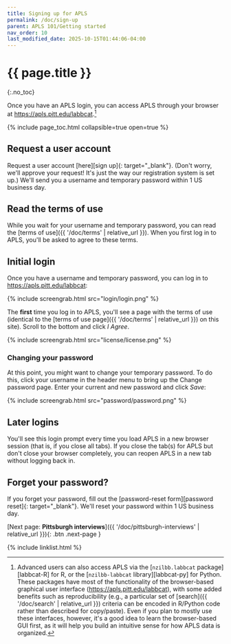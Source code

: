 ```yaml
---
title: Signing up for APLS
permalink: /doc/sign-up
parent: APLS 101/Getting started
nav_order: 10
last_modified_date: 2025-10-15T01:44:06-04:00
---
```


# {{ page.title }}
{:.no_toc}

Once you have an APLS login, you can access APLS through your browser at <https://apls.pitt.edu/labbcat>.[^r-python]

[^r-python]: Advanced users can also access APLS via the [`nzilbb.labbcat` package][labbcat-R] for R, or the [`nzilbb-labbcat` library][labbcat-py] for Python. These packages have most of the functionality of the browser-based graphical user interface (https://apls.pitt.edu/labbcat), with some added benefits such as reproducibility (e.g., a particular set of [search]({{ '/doc/search' | relative_url }}) criteria can be encoded in R/Python code rather than described for copy/paste). Even if you plan to mostly use these interfaces, however, it's a good idea to learn the browser-based GUI first, as it will help you build an intuitive sense for how APLS data is organized.

{% include page_toc.html collapsible=true open=true %}


## Request a user account

Request a user account [here][sign up]{: target="_blank"}.
(Don't worry, we'll approve your request! It's just the way our registration system is set up.)
We'll send you a username and temporary password within 1 US business day.


## Read the terms of use

While you wait for your username and temporary password, you can read the [terms of use]({{ '/doc/terms' | relative_url }}).
When you first log in to APLS, you'll be asked to agree to these terms.


## Initial login

Once you have a username and temporary password, you can log in to <https://apls.pitt.edu/labbcat>:

{% include screengrab.html src="login/login.png" %}

The **first** time you log in to APLS, you'll see a page with the terms of use (identical to the [terms of use page]({{ '/doc/terms' | relative_url }}) on this site). Scroll to the bottom and click _I Agree_.

{% include screengrab.html src="license/license.png" %}


### Changing your password

At this point, you might want to change your temporary password.
To do this, click your username in the header menu to bring up the <span class="apls-page">Change password</span> page.
Enter your current and new password and click _Save_:

{% include screengrab.html src="password/password.png" %}


## Later logins

You'll see this login prompt every time you load APLS in a new browser session (that is, if you close all tabs).
If you close the tab(s) for APLS but don't close your browser completely, you can reopen APLS in a new tab without logging back in.


## Forget your password?

If you forget your password, fill out the [password-reset form][password reset]{: target="_blank"}.
We'll reset your password within 1 US business day.

[Next page: **Pittsburgh interviews**]({{ '/doc/pittsburgh-interviews' | relative_url }}){: .btn .next-page }

{% include linklist.html %}


